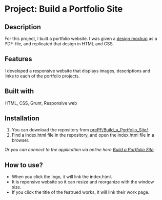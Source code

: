 # Project: Build a Portfolio Site

## Description

For this project, I built a portfolio website. I was given a <a href="https://leiachung41.github.io/prePF/Build_a_Portfolio_Site/before/design-mockup-portfolio.pdf" target="_blank">design mockup</a> as a PDF-file, and replicated that design in HTML and CSS. 

## Features

I developed a responsive website that displays images, descriptions and links to each of the portfolio projects.

## Built with

HTML, CSS, Grunt, Responsive web

## Installation

1. You can download the repository from
[prePF/Build_a_Portfolio_Site/](https://github.com/leiachung41/prePF/tree/master/Build_a_Portfolio_Site/).
2. Find a index.html file in the repository, and open the index.html file in a browser.

*Or you can connect to the application via online here [Build a Portfolio Site](https://leiachung41.github.io/prePF/Build_a_Portfolio_Site/index.html).*

## How to use?

  - When you click the logo, it will link the index.html.
  - It is reponsive website so it can resize and reorganize with the window size.
  - If you click the title of the featrued works, it will link their work page. 
